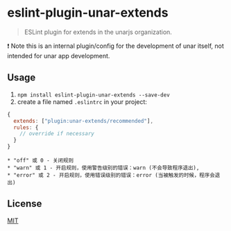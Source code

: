 # eslint-plugin-unar-extends

> ESLint plugin for extends in the unarjs organization.

:exclamation: Note this is an internal plugin/config for the development of unar itself, not intended for unar app development.

## Usage

1. `npm install eslint-plugin-unar-extends --save-dev`
2. create a file named `.eslintrc` in your project:

```js
{
  extends: ["plugin:unar-extends/recommended"],
  rules: {
    // override if necessary
  }
}
```
```
* "off" 或 0 - 关闭规则
* "warn" 或 1 - 开启规则，使用警告级别的错误：warn (不会导致程序退出),
* "error" 或 2 - 开启规则，使用错误级别的错误：error (当被触发的时候，程序会退出)
```

## License

[MIT](http://opensource.org/licenses/MIT)